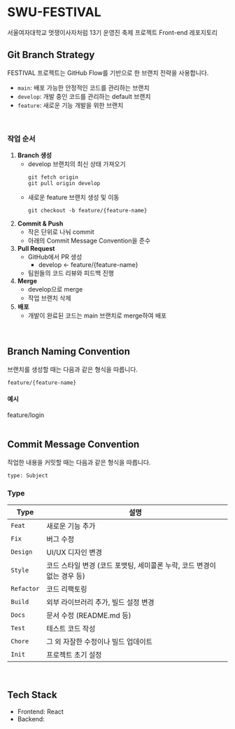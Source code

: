 # SWU-FESTIVAL
서울여자대학교 멋쟁이사자처럼 13기 운영진 축제 프로젝트 Front-end 레포지토리
<br>

## Git Branch Strategy
FESTIVAL 프로젝트는 GitHub Flow를 기반으로 한 브랜치 전략을 사용합니다.
- `main`: 배포 가능한 안정적인 코드를 관리하는 브랜치
- `develop`: 개발 중인 코드를 관리하는 default 브랜치
- `feature`: 새로운 기능 개발을 위한 브랜치
<br>

### 작업 순서
1. **Branch 생성**
   - develop 브랜치의 최신 상태 가져오기
      ```
      git fetch origin
      git pull origin develop
      ```
    - 새로운 feature 브랜치 생성 및 이동
      ```
      git checkout -b feature/{feature-name}
      ```
2. **Commit & Push**
    - 작은 단위로 나눠 commit
    - 아래의 Commit Message Convention을 준수
3. **Pull Request**
    - GitHub에서 PR 생성
      - develop ← feature/{feature-name}
    - 팀원들의 코드 리뷰와 피드백 진행
4. **Merge**
    - develop으로 merge
    - 작업 브랜치 삭제
5. **배포**
    - 개발이 완료된 코드는 main 브랜치로 merge하여 배포
<br>

## Branch Naming Convention
브랜치를 생성할 때는 다음과 같은 형식을 따릅니다.
```
feature/{feature-name}
```
#### 예시
feature/login  
<br>

## Commit Message Convention
작업한 내용을 커밋할 때는 다음과 같은 형식을 따릅니다.
```
type: Subject
```
### Type
| Type | 설명 |
|------|------|
| `Feat` | 새로운 기능 추가 |
| `Fix` | 버그 수정 |
| `Design` | UI/UX 디자인 변경 |
| `Style` | 코드 스타일 변경 (코드 포맷팅, 세미콜론 누락, 코드 변경이 없는 경우 등) |
| `Refactor` | 코드 리팩토링 |
| `Build` | 외부 라이브러리 추가, 빌드 설정 변경 |
| `Docs` | 문서 수정 (README.md 등) |
| `Test` | 테스트 코드 작성 |
| `Chore` | 그 외 자잘한 수정이나 빌드 업데이트 |
| `Init` | 프로젝트 초기 설정 |
<br>

## Tech Stack
- Frontend: React
- Backend:
